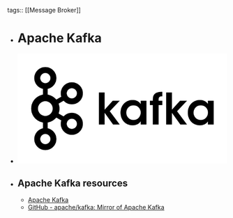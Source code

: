tags:: [[Message Broker]]

- # Apache Kafka
- ![apache kafka.png](../assets/apache_kafka_1687703249424_0.png)
- ## Apache Kafka resources
	- [Apache Kafka](https://kafka.apache.org/)
	- [GitHub - apache/kafka: Mirror of Apache Kafka](https://github.com/apache/kafka)